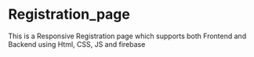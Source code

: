# Registration_page
This is a Responsive Registration page which supports both Frontend and Backend using Html, CSS, JS and firebase
